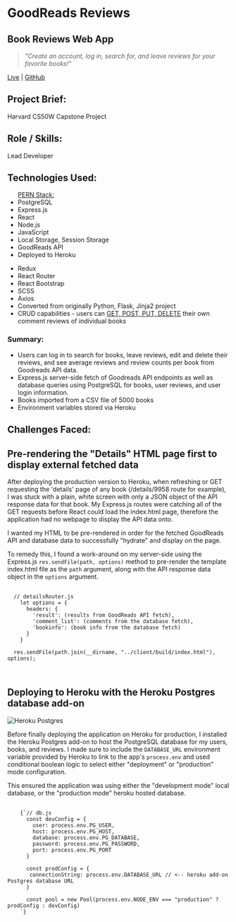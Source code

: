 <div className="header">
        <h1>GoodReads Reviews</h1>
        <h2>Book Reviews Web App</h2>
        <blockquote><em>"Create an account, log in, search for, and leave reviews for your favorite books!"</em></blockquote>
        <p><a href="https://goodreads-reviews.onrender.com" target="_blank" rel="noopener noreferrer">Live</a> | <a href="https://github.com/stanjdev/goodreads" target="_blank" rel="noopener noreferrer">GitHub</a></p>
      </div>


<div className="projectInfo">
<div className="container__grey projectInfo__block">
<h2>Project Brief:</h2>
<p>Harvard CS50W Capstone Project</p>
</div>

<div className="container__grey projectInfo__block">
<h2>Role / Skills:</h2>
<p>Lead Developer</p>
</div>
</div>

<div className="container container__grey">
<h2>Technologies Used:</h2>
<div className="technologies">
<ul>
<u>PERN Stack:</u>
<li>PostgreSQL</li>
<li>Express.js</li>
<li>React</li>
<li>Node.js</li>
<li>JavaScript</li>
<li>Local Storage, Session Storage</li>
<li>GoodReads API</li>
<li>Deployed to Heroku</li>
</ul>
<ul>
<li>Redux</li>
<li>React Router</li>
<li>React Bootstrap</li>
<li>SCSS</li>
<li>Axios</li>

<li>Converted from originally Python, Flask, Jinja2 project</li>
<li>CRUD capabilities - users can <u>GET, POST, PUT, DELETE</u> their   
  own comment reviews of individual books</li>
</ul>
</div>
</div>


<section className="container">
<h3>Summary:</h3>
<ul>
  <li>Users can log in to search for books, leave reviews, edit and delete their reviews, and see average reviews and review counts per book from Goodreads API data.</li>
  <li>Express.js server-side fetch of Goodreads API endpoints as well as database queries using PostgreSQL for books, user reviews, and user login information.</li>
  <li>Books imported from a CSV file of 5000 books</li>
  <li>Environment variables stored via Heroku</li>
</ul>

</section>




<section className="container">
<h1>Challenges Faced: </h1>
</section>


<section className="container container__grey">
<h2>Pre-rendering the "Details" HTML page first to display external fetched data</h2>
<p>After deploying the production version to Heroku, when refreshing or GET requesting the 'details' page of 
any book (/details/9958 route for example), I was stuck with a plain, white screen with only a JSON object of the API 
response data for that book. My Express.js routes were catching all of the GET requests before React could load the index.html page, 
therefore the application had no webpage to display the API data onto.</p>
<p>I wanted my HTML to be pre-rendered in order for the fetched GoodReads API and database data to successfully "hydrate" and display on the page.</p>
<p> To remedy this, I found a work-around on my server-side using the Express.js <code>res.sendFile(path, options)</code> method to pre-render 
the template index.html file as the <code>path</code> argument, along with the API response data object in the <code>options</code> argument.</p>


<pre className="pre">
  <code >
  // detailsRouter.js
    let options = {
      headers: {
        'result': (results from GoodReads API fetch),
        'comment_list': (comments from the database fetch),
        'bookinfo': (book info from the database fetch)
      }
    }

  res.sendFile(path.join(__dirname, "../client/build/index.html"), options);
  
  </code>
</pre>
</section>



<section className="container container__grey">
<h2>Deploying to Heroku with the Heroku Postgres database add-on</h2>
<img src="https://miro.medium.com/max/700/1*PR3N41Yzq0bEQw9imFmrJQ.png" alt="Heroku Postgres" style={{margin: "0 auto"}}/>
<p>
Before finally deploying the application on Heroku for production, I installed the Heroku Postgres add-on to host the 
PostgreSQL database for my users, books, and reviews. I made sure to include the <code>DATABASE_URL</code> environment variable
provided by Heroku to link to the app's <code>process.env</code> and used conditional boolean logic to select either "deployment" or "production"
mode configuration.
</p>
<p>This ensured the application was using either the "development mode" local database, or the "production mode" heroku hosted database.</p>

<pre className="pre">
  <code >
    {`// db.js
      const devConfig = {
        user: process.env.PG_USER,
        host: process.env.PG_HOST,
        database: process.env.PG_DATABASE,
        password: process.env.PG_PASSWORD,
        port: process.env.PG_PORT
      }

      const prodConfig = {
       connectionString: process.env.DATABASE_URL // <-- heroku add-on Postgres database URL
      }

      const pool = new Pool(process.env.NODE_ENV === "production" ? prodConfig : devConfig)
    `}
  </code>
</pre>
</section>
